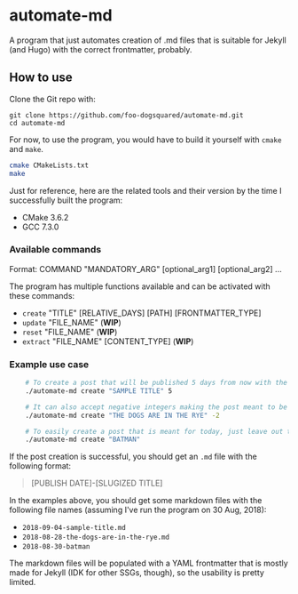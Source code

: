 # automate-md
A program that just automates creation of .md files that is suitable for Jekyll (and Hugo) with the correct frontmatter, probably.

## How to use
Clone the Git repo with:
```
git clone https://github.com/foo-dogsquared/automate-md.git
cd automate-md
```

For now, to use the program, you would have to build it yourself with `cmake` and `make`.

```bash
cmake CMakeLists.txt
make
```

Just for reference, here are the related tools and their version by the time I successfully built the program:
- CMake 3.6.2
- GCC 7.3.0

### Available commands
Format: COMMAND "MANDATORY_ARG" [optional_arg1] [optional_arg2] ...

The program has multiple functions available and can be activated with these commands:
- `create` "TITLE" [RELATIVE_DAYS] [PATH] [FRONTMATTER_TYPE]
- `update` "FILE_NAME" (**WIP**)
- `reset` "FILE_NAME" (**WIP**)
- `extract` "FILE_NAME" [CONTENT_TYPE] (**WIP**)

### Example use case
```bash
    # To create a post that will be published 5 days from now with the title
    ./automate-md create "SAMPLE TITLE" 5 

    # It can also accept negative integers making the post meant to be published x days ago
    ./automate-md create "THE DOGS ARE IN THE RYE" -2

    # To easily create a post that is meant for today, just leave out the second parameter
    ./automate-md create "BATMAN"
```

If the post creation is successful, you should get an `.md` file with the following format:
> [PUBLISH DATE]-[SLUGIZED TITLE]

In the examples above, you should get some markdown files with the following file names (assuming I've 
run the program on 30 Aug, 2018):
- `2018-09-04-sample-title.md`
- `2018-08-28-the-dogs-are-in-the-rye.md`
- `2018-08-30-batman`

The markdown files will be populated with a YAML frontmatter that is mostly made for Jekyll (IDK for 
other SSGs, though), so the usability is pretty limited.